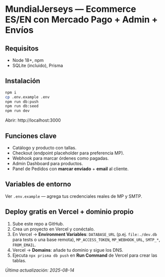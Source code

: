 
# MundialJerseys — Ecommerce ES/EN con Mercado Pago + Admin + Envíos

## Requisitos
- Node 18+, npm
- SQLite (incluido), Prisma

## Instalación
```bash
npm i
cp .env.example .env
npm run db:push
npm run db:seed
npm run dev
```
Abrir: http://localhost:3000

## Funciones clave
- Catálogo y producto con tallas.
- Checkout (endpoint placeholder para preferencia MP).
- Webhook para marcar órdenes como pagadas.
- Admin Dashboard para productos.
- Panel de Pedidos con **marcar enviado** + **email** al cliente.

## Variables de entorno
Ver `.env.example` — agrega tus credenciales reales de MP y SMTP.

## Deploy gratis en Vercel + dominio propio
1. Sube este repo a GitHub.
2. Crea un proyecto en Vercel y conéctalo.
3. En Vercel → **Environment Variables**: `DATABASE_URL` (p.ej. `file:./dev.db` para tests o una base remota), `MP_ACCESS_TOKEN`, `MP_WEBHOOK_URL`, `SMTP_*`, `FROM_EMAIL`.
4. Vercel → **Domains**: añade tu dominio y sigue los DNS.
5. Ejecuta `npx prisma db push` en **Run Command** de Vercel para crear las tablas.

_Última actualización: 2025-08-14_
